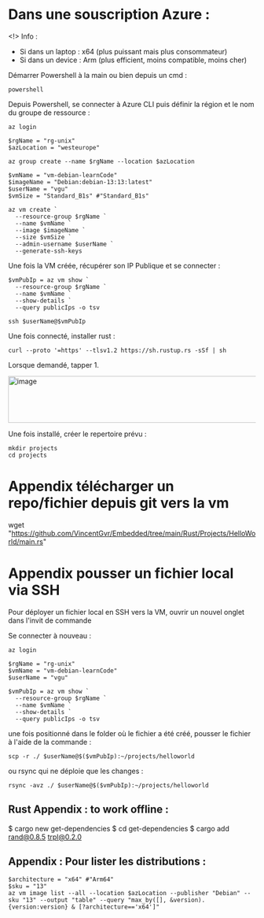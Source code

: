 # Dans une souscription Azure : 

<!> Info : 
  - Si dans un laptop : x64 (plus puissant mais plus consommateur) 
  - Si dans un device : Arm (plus efficient, moins compatible, moins cher) 

Démarrer Powershell à la main ou bien depuis un cmd : 
```
powershell
```

Depuis Powershell, se connecter à Azure CLI puis définir la région et le nom du groupe de ressource : 
```
az login

$rgName = "rg-unix"
$azLocation = "westeurope"

az group create --name $rgName --location $azLocation

$vmName = "vm-debian-learnCode"
$imageName = "Debian:debian-13:13:latest"
$userName = "vgu"
$vmSize = "Standard_B1s" #"Standard_B1s" 

az vm create `
  --resource-group $rgName `
  --name $vmName `
  --image $imageName `
  --size $vmSize `
  --admin-username $userName `
  --generate-ssh-keys
```

Une fois la VM créée, récupérer son IP Publique et se connecter : 

```
$vmPubIp = az vm show `
  --resource-group $rgName `
  --name $vmName `
  --show-details `
  --query publicIps -o tsv

ssh $userName@$vmPubIp
```

Une fois connecté, installer rust : 
```
curl --proto '=https' --tlsv1.2 https://sh.rustup.rs -sSf | sh
```
Lorsque demandé, tapper 1. 

<img width="661" height="95" alt="image" src="https://github.com/user-attachments/assets/88d35c55-a3f1-4c85-8634-f627d7fb84f2" />

Une fois installé, créer le repertoire prévu : 

```
mkdir projects
cd projects
```

# Appendix télécharger un repo/fichier depuis git vers la vm

wget "https://github.com/VincentGvr/Embedded/tree/main/Rust/Projects/HelloWorld/main.rs"

# Appendix pousser un fichier local via SSH 

Pour déployer un fichier local en SSH vers la VM, ouvrir un nouvel onglet dans l'invit de commande 

Se connecter à nouveau :

```
az login

$rgName = "rg-unix"
$vmName = "vm-debian-learnCode"
$userName = "vgu"

$vmPubIp = az vm show `
  --resource-group $rgName `
  --name $vmName `
  --show-details `
  --query publicIps -o tsv
```

une fois positionné dans le folder où le fichier a été créé, pousser le fichier à l'aide de la commande : 
```
scp -r ./ $userName@$($vmPubIp):~/projects/helloworld
```
ou rsync qui ne déploie que les changes : 
```
rsync -avz ./ $userName@$($vmPubIp):~/projects/helloworld
```
## Rust Appendix : to work offline : 

$ cargo new get-dependencies
$ cd get-dependencies
$ cargo add rand@0.8.5 trpl@0.2.0

## Appendix : Pour lister les distributions : 
```
$architecture = "x64" #"Arm64"
$sku = "13"
az vm image list --all --location $azLocation --publisher "Debian" --sku "13" --output "table" --query "max_by([], &version).{version:version} & [?architecture=='x64']"
```

